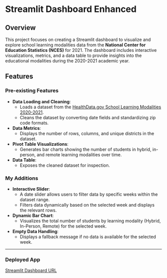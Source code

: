 # Streamlit Dashboard Enhanced

## Overview
This project focuses on creating a Streamlit dashboard to visualize and explore school learning modalities data from the **National Center for Education Statistics (NCES)** for 2021. The dashboard includes interactive visualizations, metrics, and a data table to provide insights into the educational modalities during the 2020-2021 academic year.

## Features
### Pre-existing Features
- **Data Loading and Cleaning**:
  - Loads a dataset from the [HealthData.gov School Learning Modalities 2020-2021](https://healthdata.gov/National/School-Learning-Modalities-2020-2021/a8v3-a3m3/about_data).
  - Cleans the dataset by converting date fields and standardizing zip code formats.
- **Data Metrics**:
  - Displays the number of rows, columns, and unique districts in the dataset.
- **Pivot Table Visualizations**:
  - Generates bar charts showing the number of students in hybrid, in-person, and remote learning modalities over time.
- **Data Table**:
  - Exposes the cleaned dataset for inspection.

### My Additions
- **Interactive Slider**:
  - A date slider allows users to filter data by specific weeks within the dataset range.
  - Filters data dynamically based on the selected week and displays the relevant rows.
- **Dynamic Bar Chart**:
  - Visualizes the total number of students by learning modality (Hybrid, In-Person, Remote) for the selected week.
- **Empty Data Handling**:
  - Displays a fallback message if no data is available for the selected week.

---

### Deployed App
[Streamlit Dashboard URL](https://bookish-space-train-4jgr76qg677vh7qjw-8504.app.github.dev/)

